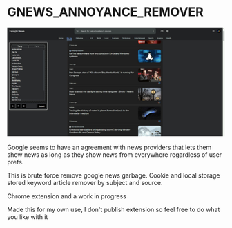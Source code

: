 # GNEWS_ANNOYANCE_REMOVER

![google news annoynace remover](https://github.com/kellycode/GNEWS_ANNOYANCE_REMOVER/raw/main/preview.jpg)

Google seems to have an agreement with news providers that lets them show news as long as they show news from everywhere regardless of user prefs.

This is brute force remove google news garbage.  Cookie and local storage stored keyword article remover by subject and source.

Chrome extension and a work in progress

Made this for my own use, I don't publish extension so feel free to do what you like with it
